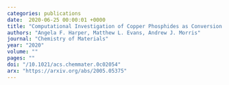 ```yaml
---
categories: publications
date:  2020-06-25 00:00:01 +0000
title: "Computational Investigation of Copper Phosphides as Conversion Anodes for Lithium-Ion Batteries"
authors: "Angela F. Harper, Matthew L. Evans, Andrew J. Morris"
journal: "Chemistry of Materials"
year: "2020"
volume: ""
pages: ""
doi: "/10.1021/acs.chemmater.0c02054"
arx: "https://arxiv.org/abs/2005.05375"
---
```

